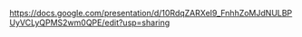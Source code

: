 https://docs.google.com/presentation/d/10RdqZARXeI9_FnhhZoMJdNULBPUyVCLyQPMS2wm0QPE/edit?usp=sharing
